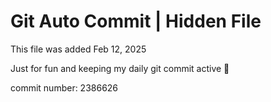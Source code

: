 # Git Auto Commit | Hidden File

This file was added Feb 12, 2025

Just for fun and keeping my daily git commit active 🤪

commit number: 2386626
